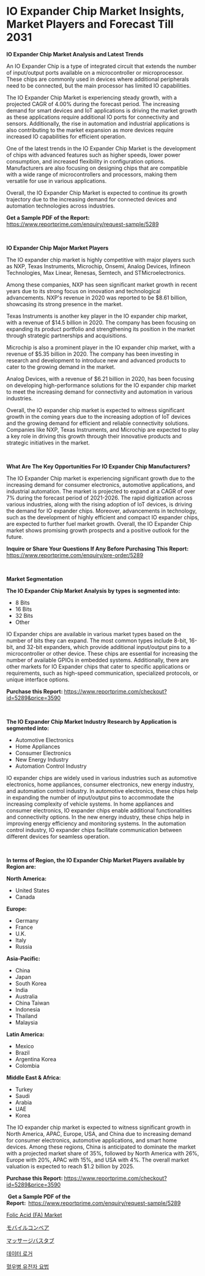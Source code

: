 <p><h1>IO Expander Chip Market Insights, Market Players and Forecast Till 2031</h1></p><p><strong>IO Expander Chip Market Analysis and Latest Trends</strong></p>
<p><p>An IO Expander Chip is a type of integrated circuit that extends the number of input/output ports available on a microcontroller or microprocessor. These chips are commonly used in devices where additional peripherals need to be connected, but the main processor has limited IO capabilities.</p><p>The IO Expander Chip Market is experiencing steady growth, with a projected CAGR of 4.00% during the forecast period. The increasing demand for smart devices and IoT applications is driving the market growth as these applications require additional IO ports for connectivity and sensors. Additionally, the rise in automation and industrial applications is also contributing to the market expansion as more devices require increased IO capabilities for efficient operation.</p><p>One of the latest trends in the IO Expander Chip Market is the development of chips with advanced features such as higher speeds, lower power consumption, and increased flexibility in configuration options. Manufacturers are also focusing on designing chips that are compatible with a wide range of microcontrollers and processors, making them versatile for use in various applications.</p><p>Overall, the IO Expander Chip Market is expected to continue its growth trajectory due to the increasing demand for connected devices and automation technologies across industries.</p></p>
<p><strong>Get a Sample PDF of the Report:&nbsp;</strong> <a href="https://www.reportprime.com/enquiry/request-sample/5289">https://www.reportprime.com/enquiry/request-sample/5289</a></p>
<p>&nbsp;</p>
<p><strong>IO Expander Chip Major Market Players</strong></p>
<p><p>The IO expander chip market is highly competitive with major players such as NXP, Texas Instruments, Microchip, Onsemi, Analog Devices, Infineon Technologies, Max Linear, Renesas, Semtech, and STMicroelectronics. </p><p>Among these companies, NXP has seen significant market growth in recent years due to its strong focus on innovation and technological advancements. NXP's revenue in 2020 was reported to be $8.61 billion, showcasing its strong presence in the market.</p><p>Texas Instruments is another key player in the IO expander chip market, with a revenue of $14.5 billion in 2020. The company has been focusing on expanding its product portfolio and strengthening its position in the market through strategic partnerships and acquisitions.</p><p>Microchip is also a prominent player in the IO expander chip market, with a revenue of $5.35 billion in 2020. The company has been investing in research and development to introduce new and advanced products to cater to the growing demand in the market.</p><p>Analog Devices, with a revenue of $6.21 billion in 2020, has been focusing on developing high-performance solutions for the IO expander chip market to meet the increasing demand for connectivity and automation in various industries.</p><p>Overall, the IO expander chip market is expected to witness significant growth in the coming years due to the increasing adoption of IoT devices and the growing demand for efficient and reliable connectivity solutions. Companies like NXP, Texas Instruments, and Microchip are expected to play a key role in driving this growth through their innovative products and strategic initiatives in the market.</p></p>
<p>&nbsp;</p>
<p><strong>What Are The Key Opportunities For IO Expander Chip Manufacturers?</strong></p>
<p><p>The IO Expander Chip market is experiencing significant growth due to the increasing demand for consumer electronics, automotive applications, and industrial automation. The market is projected to expand at a CAGR of over 7% during the forecast period of 2021-2026. The rapid digitization across various industries, along with the rising adoption of IoT devices, is driving the demand for IO expander chips. Moreover, advancements in technology, such as the development of highly efficient and compact IO expander chips, are expected to further fuel market growth. Overall, the IO Expander Chip market shows promising growth prospects and a positive outlook for the future.</p></p>
<p><strong>Inquire or Share Your Questions If Any Before Purchasing This Report:</strong> <a href="https://www.reportprime.com/enquiry/pre-order/5289">https://www.reportprime.com/enquiry/pre-order/5289</a></p>
<p>&nbsp;</p>
<p><strong>Market Segmentation</strong></p>
<p><strong>The IO Expander Chip Market Analysis by types is segmented into:</strong></p>
<p><ul><li>8 Bits</li><li>16 Bits</li><li>32 Bits</li><li>Other</li></ul></p>
<p><p>IO Expander chips are available in various market types based on the number of bits they can expand. The most common types include 8-bit, 16-bit, and 32-bit expanders, which provide additional input/output pins to a microcontroller or other device. These chips are essential for increasing the number of available GPIOs in embedded systems. Additionally, there are other markets for IO Expander chips that cater to specific applications or requirements, such as high-speed communication, specialized protocols, or unique interface options.</p></p>
<p><strong>Purchase this Report:&nbsp;</strong><a href="https://www.reportprime.com/checkout?id=5289&price=3590">https://www.reportprime.com/checkout?id=5289&price=3590</a></p>
<p>&nbsp;</p>
<p><strong>The IO Expander Chip Market Industry Research by Application is segmented into:</strong></p>
<p><ul><li>Automotive Electronics</li><li>Home Appliances</li><li>Consumer Electronics</li><li>New Energy Industry</li><li>Automation Control Industry</li></ul></p>
<p><p>IO expander chips are widely used in various industries such as automotive electronics, home appliances, consumer electronics, new energy industry, and automation control industry. In automotive electronics, these chips help in expanding the number of input/output pins to accommodate the increasing complexity of vehicle systems. In home appliances and consumer electronics, IO expander chips enable additional functionalities and connectivity options. In the new energy industry, these chips help in improving energy efficiency and monitoring systems. In the automation control industry, IO expander chips facilitate communication between different devices for seamless operation.</p></p>
<p>&nbsp;</p>
<p><strong>In terms of Region, the IO Expander Chip Market Players available by Region are:</strong></p>
<p>
    <p> <strong> North America: </strong>
        <ul>
            <li>United States</li>
            <li>Canada</li>
        </ul>
        </p> 
    <p> <strong> Europe: </strong>
        <ul>
            <li>Germany</li>
            <li>France</li>
            <li>U.K.</li>
            <li>Italy</li>
            <li>Russia</li>
        </ul>
        </p> 
    <p> <strong> Asia-Pacific: </strong>
        <ul>
            <li>China</li>
            <li>Japan</li>
            <li>South Korea</li>
            <li>India</li>
            <li>Australia</li>
            <li>China Taiwan</li>
            <li>Indonesia</li>
            <li>Thailand</li>
            <li>Malaysia</li>
        </ul>
        </p> 
    <p> <strong> Latin America: </strong>
        <ul>
            <li>Mexico</li>
            <li>Brazil</li>
            <li>Argentina Korea</li>
            <li>Colombia</li>
        </ul>
        </p> 
    <p> <strong> Middle East & Africa: </strong>
        <ul>
            <li>Turkey</li>
            <li>Saudi</li>
            <li>Arabia</li>
            <li>UAE</li>
            <li>Korea</li>
        </ul>
    </p>
    </p>
<p><p>The IO expander chip market is expected to witness significant growth in North America, APAC, Europe, USA, and China due to increasing demand for consumer electronics, automotive applications, and smart home devices. Among these regions, China is anticipated to dominate the market with a projected market share of 35%, followed by North America with 26%, Europe with 20%, APAC with 15%, and USA with 4%. The overall market valuation is expected to reach $1.2 billion by 2025.</p></p>
<p><strong>Purchase this Report: </strong><a href="https://www.reportprime.com/checkout?id=5289&price=3590">https://www.reportprime.com/checkout?id=5289&price=3590</a></p>
<p>&nbsp;<strong>Get a Sample PDF of the Report:&nbsp;&nbsp;</strong><a href="https://www.reportprime.com/enquiry/request-sample/5289">https://www.reportprime.com/enquiry/request-sample/5289</a></p>
<p><strong></strong></p>
<p><p><a href="https://www.linkedin.com/pulse/folic-acid-fa-market-size-furnishes-valuable-information-ykcae?trackingId=lq3VkoZjsFmM9LhVRl6EDg%3D%3D">Folic Acid (FA) Market</a></p><p><a href="https://medium.com/@kelscdowell78456/%E3%83%A2%E3%83%90%E3%82%A4%E3%83%AB%E3%82%B3%E3%83%B3%E3%83%99%E3%82%A2%E5%B8%82%E5%A0%B4%E3%81%AF%E5%B8%82%E5%A0%B4%E3%82%B7%E3%82%A7%E3%82%A2-%E5%B8%82%E5%A0%B4%E3%83%88%E3%83%AC%E3%83%B3%E3%83%89-%E5%B8%82%E5%A0%B4%E6%88%90%E9%95%B7%E3%81%AB%E9%96%A2%E3%81%99%E3%82%8B%E6%83%85%E5%A0%B1%E3%82%92%E6%8F%90%E4%BE%9B%E3%81%97%E3%81%BE%E3%81%99-d0ce65a9301d">モバイルコンベア</a></p><p><a href="https://medium.com/@novastamm2023/%E3%83%9E%E3%83%83%E3%82%B5%E3%83%BC%E3%82%B8%E3%83%90%E3%82%B9%E3%82%BF%E3%83%96%E5%B8%82%E5%A0%B4%E3%81%AE%E8%A6%8F%E6%A8%A1-%E5%B8%82%E5%A0%B4%E5%B1%95%E6%9C%9B%E3%81%A8%E5%B8%82%E5%A0%B4%E4%BA%88%E6%B8%AC-2024%E5%B9%B4%E3%81%8B%E3%82%892031%E5%B9%B4%E3%81%BE%E3%81%A7-45eb1b0122aa">マッサージバスタブ</a></p><p><a href="https://medium.com/@heatherelasquez5675/%EB%94%94%EC%BD%94%EB%94%A9-%EB%8D%B0%EC%9D%B4%ED%84%B0-%EB%A1%9C%EA%B1%B0-%EC%8B%9C%EC%9E%A5-%EC%A7%80%ED%91%9C-%EC%8B%9C%EC%9E%A5-%EC%A0%90%EC%9C%A0%EC%9C%A8-%ED%8A%B8%EB%A0%8C%EB%93%9C-%EB%B0%8F-%EC%84%B1%EC%9E%A5-%ED%8C%A8%ED%84%B4-4b9a6d480aea">데이터 로거</a></p><p><a href="https://medium.com/@joshuapierce88/%ED%97%A4%EB%AA%A8%ED%95%84%EB%A6%AC%EC%95%84-%EC%9C%A0%EC%A0%84%EC%9E%90-%EC%9A%94%EB%B2%95-%EC%8B%9C%EC%9E%A5-2031%EB%85%84%EA%B9%8C%EC%A7%80%EC%9D%98-%ED%8A%B8%EB%A0%8C%EB%93%9C-%EC%98%88%EC%B8%A1-%EB%B0%8F-%EA%B2%BD%EC%9F%81-%EB%B6%84%EC%84%9D-ac21dcaa89b7">혈우병 유전자 요법</a></p></p>